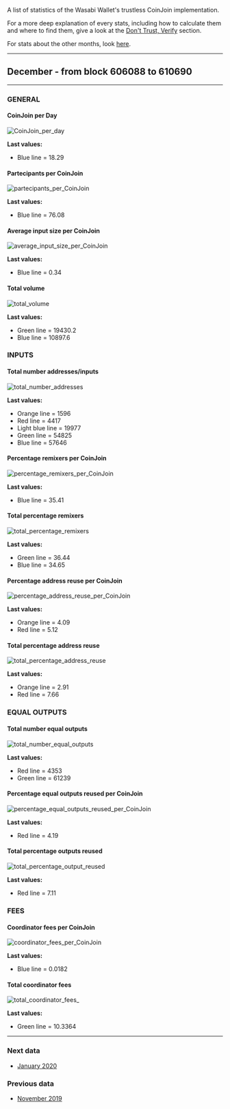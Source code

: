 A list of statistics of the Wasabi Wallet's trustless CoinJoin implementation.

For a more deep explanation of every stats, including how to calculate them and where to find them, give a look at the [Don't Trust, Verify](/Dont_Trust_Verify.md) section. 

For stats about the other months, look [here](/months_list.md).

---

## December - from block 606088 to 610690

---

### GENERAL

#### CoinJoin per Day
![CoinJoin_per_day](CoinJoin_per_day.png)

**Last values:**

* Blue line = 18.29

#### Partecipants per CoinJoin
![partecipants_per_CoinJoin](partecipants_per_CoinJoin.png)

**Last values:**

* Blue line = 76.08

#### Average input size per CoinJoin
![average_input_size_per_CoinJoin](average_input_size_per_CoinJoin.png)

**Last values:**

* Blue line = 0.34

#### Total volume
![total_volume](total_volume.png)

**Last values:**

* Green line = 19430.2
* Blue line = 10897.6

### INPUTS

#### Total number addresses/inputs
![total_number_addresses](total_number_addresses.png)

**Last values:**

* Orange line = 1596
* Red line = 4417
* Light blue line = 19977
* Green line = 54825
* Blue line = 57646

#### Percentage remixers per CoinJoin
![percentage_remixers_per_CoinJoin](percentage_remixers_per_CoinJoin.png)

**Last values:**

* Blue line = 35.41

#### Total percentage remixers
![total_percentage_remixers](total_percentage_remixers.png)

**Last values:**

* Green line = 36.44
* Blue line = 34.65

#### Percentage address reuse per CoinJoin
![percentage_address_reuse_per_CoinJoin](percentage_address_reuse_per_CoinJoin.png)

**Last values:**

* Orange line = 4.09
* Red line = 5.12

#### Total percentage address reuse
![total_percentage_address_reuse](total_percentage_address_reuse.png)

**Last values:**

* Orange line = 2.91
* Red line = 7.66

### EQUAL OUTPUTS

#### Total number equal outputs
![total_number_equal_outputs](total_number_equal_outputs_reused.png)

**Last values:**

* Red line = 4353
* Green line = 61239

#### Percentage equal outputs reused per CoinJoin
![percentage_equal_outputs_reused_per_CoinJoin](percentage_equal_outputs_reused_per_CoinJoin.png)

**Last values:**

* Red line = 4.19

#### Total percentage outputs reused
![total_percentage_output_reused](total_percentage_outputs_reuse.png)

**Last values:**

* Red line = 7.11

### FEES

#### Coordinator fees per CoinJoin
![coordinator_fees_per_CoinJoin](coordinator_fees_per_CoinJoin.png)

**Last values:**

* Blue line = 0.0182

#### Total coordinator fees
![total_coordinator_fees_](total_coordinator_fees.png)

**Last values:**

* Green line = 10.3364

---
### Next data

* [January 2020](/2020/January/README.md)

### Previous data

* [November 2019](/2019/November/README.md)
